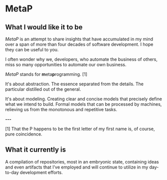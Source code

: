 # MetaP

## What I would like it to be

*MetaP* is an attempt to share insights that have accumulated in my mind over a span of more than four decades of software development. I hope they can be useful to you.

I often wonder why we, developers, who automate the business of others, miss so many opportunities to automate our own business.

*MetaP* stands for **m**eta**p**rogramming. [1]

It's about abstraction. The essence separated from the details. The particular distilled out of the general.

It's about modeling. Creating clear and concise models that precisely define what we intend to build. Formal models that can be processed by machines, relieving us from the monotonous and repetitive tasks.


**---**

[1] That the P happens to be the first letter of my first name is, of course, pure coincidence.



## What it currently is

A compilation of repositories, most in an embryonic state, containing ideas and even artifacts that I've employed and will continue to utilize in my day-to-day development efforts.